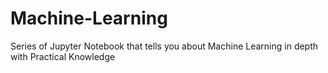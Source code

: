 # Machine-Learning
Series of Jupyter Notebook that tells you about Machine Learning in depth with Practical Knowledge
